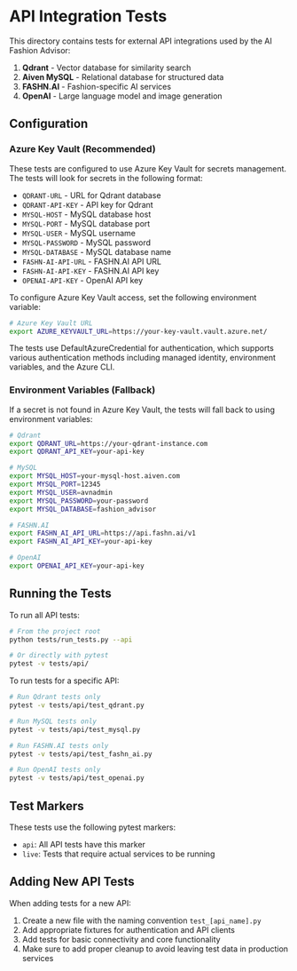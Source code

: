 # API Integration Tests

This directory contains tests for external API integrations used by the AI Fashion Advisor:

1. **Qdrant** - Vector database for similarity search
2. **Aiven MySQL** - Relational database for structured data
3. **FASHN.AI** - Fashion-specific AI services 
4. **OpenAI** - Large language model and image generation

## Configuration

### Azure Key Vault (Recommended)

These tests are configured to use Azure Key Vault for secrets management. The tests will look for secrets in the following format:

- `QDRANT-URL` - URL for Qdrant database
- `QDRANT-API-KEY` - API key for Qdrant
- `MYSQL-HOST` - MySQL database host
- `MYSQL-PORT` - MySQL database port
- `MYSQL-USER` - MySQL username
- `MYSQL-PASSWORD` - MySQL password
- `MYSQL-DATABASE` - MySQL database name
- `FASHN-AI-API-URL` - FASHN.AI API URL
- `FASHN-AI-API-KEY` - FASHN.AI API key
- `OPENAI-API-KEY` - OpenAI API key

To configure Azure Key Vault access, set the following environment variable:

```bash
# Azure Key Vault URL
export AZURE_KEYVAULT_URL=https://your-key-vault.vault.azure.net/
```

The tests use DefaultAzureCredential for authentication, which supports various authentication methods including managed identity, environment variables, and the Azure CLI.

### Environment Variables (Fallback)

If a secret is not found in Azure Key Vault, the tests will fall back to using environment variables:

```bash
# Qdrant
export QDRANT_URL=https://your-qdrant-instance.com
export QDRANT_API_KEY=your-api-key

# MySQL
export MYSQL_HOST=your-mysql-host.aiven.com
export MYSQL_PORT=12345
export MYSQL_USER=avnadmin
export MYSQL_PASSWORD=your-password
export MYSQL_DATABASE=fashion_advisor

# FASHN.AI
export FASHN_AI_API_URL=https://api.fashn.ai/v1
export FASHN_AI_API_KEY=your-api-key

# OpenAI
export OPENAI_API_KEY=your-api-key
```

## Running the Tests

To run all API tests:

```bash
# From the project root
python tests/run_tests.py --api

# Or directly with pytest
pytest -v tests/api/
```

To run tests for a specific API:

```bash
# Run Qdrant tests only
pytest -v tests/api/test_qdrant.py

# Run MySQL tests only
pytest -v tests/api/test_mysql.py

# Run FASHN.AI tests only
pytest -v tests/api/test_fashn_ai.py

# Run OpenAI tests only
pytest -v tests/api/test_openai.py
```

## Test Markers

These tests use the following pytest markers:

- `api`: All API tests have this marker
- `live`: Tests that require actual services to be running

## Adding New API Tests

When adding tests for a new API:

1. Create a new file with the naming convention `test_[api_name].py`
2. Add appropriate fixtures for authentication and API clients
3. Add tests for basic connectivity and core functionality
4. Make sure to add proper cleanup to avoid leaving test data in production services 